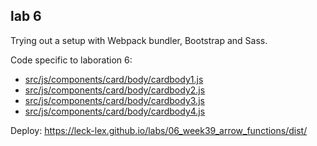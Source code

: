 ## lab 6

Trying out a setup with Webpack bundler, Bootstrap and Sass.

Code specific to laboration 6:
- [src/js/components/card/body/cardbody1.js](https://github.com/leck-lex/labs/blob/main/06_week39_arrow_functions/src/js/components/card/body/cardbody1.js)
- [src/js/components/card/body/cardbody2.js](https://github.com/leck-lex/labs/blob/main/06_week39_arrow_functions/src/js/components/card/body/cardbody2.js)
- [src/js/components/card/body/cardbody3.js](https://github.com/leck-lex/labs/blob/main/06_week39_arrow_functions/src/js/components/card/body/cardbody3.js)
- [src/js/components/card/body/cardbody4.js](https://github.com/leck-lex/labs/blob/main/06_week39_arrow_functions/src/js/components/card/body/cardbody4.js)

Deploy: https://leck-lex.github.io/labs/06_week39_arrow_functions/dist/